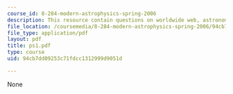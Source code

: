 ```yaml
---
course_id: 8-284-modern-astrophysics-spring-2006
description: This resource contain questions on worldwide web, astronomical literature.
file_location: /coursemedia/8-284-modern-astrophysics-spring-2006/94cb7dd09253c71fdcc1312999d9051d_ps1.pdf
file_type: application/pdf
layout: pdf
title: ps1.pdf
type: course
uid: 94cb7dd09253c71fdcc1312999d9051d

---
```

None